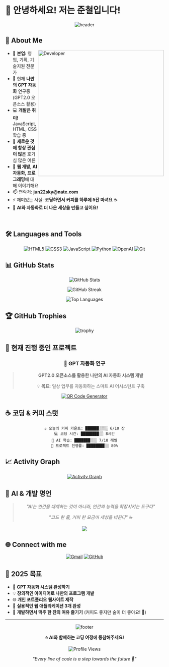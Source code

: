 # 👋 안녕하세요! 저는 준철입니다!

<div align="center">
  
![header](https://capsule-render.vercel.app/api?type=waving&color=gradient&height=200&section=header&text=Welcome%20to%20My%20GitHub!&fontSize=70&fontAlignY=35&animation=twinkling&fontColor=white)

</div>

## 🚀 About Me

<img align="right" alt="Developer" width="400" src="https://media.giphy.com/media/26tn33aiTi1jkl6H6/giphy.gif">

- 💼 **본업:** 영업, 기획, 기술지원 전문가
- 🔭 현재 **나만의 GPT 자동화** 연구중 (GPT2.0 오픈소스 활용)
- 💻 **개발은 취미!** JavaScript, HTML, CSS 학습 중
- 🧠 **새로운 것에 항상 관심이 많은** 호기심 많은 어른
- 💬 **웹 개발, AI 자동화, 프로그래밍**에 대해 이야기해요
- 📫 연락처: **jun22sky@nate.com**
- ⚡ 재미있는 사실: **코딩하면서 커피를 하루에 5잔 마셔요** ☕
- 🤖 **AI와 자동화로 더 나은 세상을 만들고 싶어요!**

<br clear="both"/>

## 🛠️ Languages and Tools

<div align="center">

![HTML5](https://img.shields.io/badge/html5-%23E34F26.svg?style=for-the-badge&logo=html5&logoColor=white)
![CSS3](https://img.shields.io/badge/css3-%231572B6.svg?style=for-the-badge&logo=css3&logoColor=white)
![JavaScript](https://img.shields.io/badge/javascript-%23323330.svg?style=for-the-badge&logo=javascript&logoColor=%23F7DF1E)
![Python](https://img.shields.io/badge/python-3670A0?style=for-the-badge&logo=python&logoColor=ffdd54)
![OpenAI](https://img.shields.io/badge/OpenAI-74aa9c?style=for-the-badge&logo=openai&logoColor=white)
![Git](https://img.shields.io/badge/git-%23F05033.svg?style=for-the-badge&logo=git&logoColor=white)

</div>

## 📊 GitHub Stats

<div align="center">
  
![GitHub Stats](https://github-readme-stats.vercel.app/api?username=junetapa-juncheol&theme=radical&hide_border=false&include_all_commits=true&count_private=false)

![GitHub Streak](https://github-readme-streak-stats.herokuapp.com/?user=junetapa-juncheol&theme=radical&hide_border=false)

![Top Languages](https://github-readme-stats.vercel.app/api/top-langs/?username=junetapa-juncheol&theme=radical&hide_border=false&include_all_commits=true&count_private=false&layout=compact)

</div>

## 🏆 GitHub Trophies
<div align="center">
  
![trophy](https://github-profile-trophy.vercel.app/?username=junetapa-juncheol&theme=radical&no-frame=false&no-bg=false&margin-w=4)

</div>

## 🤖 현재 진행 중인 프로젝트

<div align="center">

### 🧠 GPT 자동화 연구
> **GPT2.0 오픈소스를 활용한 나만의 AI 자동화 시스템 개발**
> 
> 💡 **목표:** 일상 업무를 자동화하는 스마트 AI 어시스턴트 구축

[![QR Code Generator](https://github-readme-stats.vercel.app/api/pin/?username=junetapa-juncheol&repo=QR-Code-Generator&theme=radical)](https://github.com/junetapa-juncheol/QR-Code-Generator)

</div>

## ☕ 코딩 & 커피 스탯

<div align="center">

```text
☕ 오늘의 커피 카운트: ██████░░░░ 6/10 잔
💻 코딩 시간: ████████░░ 8시간
🤖 AI 학습: ███████░░░ 7/10 레벨
🚀 프로젝트 진행률: ████████░░ 80%
```

</div>

## 📈 Activity Graph
<div align="center">
  
[![Activity Graph](https://github-readme-activity-graph.vercel.app/graph?username=junetapa-juncheol&theme=react-dark)](https://github.com/ashutosh00710/github-readme-activity-graph)

</div>

## 💭 AI & 개발 명언

<div align="center">
  
> *"AI는 인간을 대체하는 것이 아니라, 인간의 능력을 확장시키는 도구다"*
> 
> *"코드 한 줄, 커피 한 모금이 세상을 바꾼다"* ☕

![](https://quotes-github-readme.vercel.app/api?type=horizontal&theme=radical)

</div>

## 🌐 Connect with me

<div align="center">

[![Gmail](https://img.shields.io/badge/Gmail-D14836?style=for-the-badge&logo=gmail&logoColor=white)](mailto:jun22sky@nate.com)
[![GitHub](https://img.shields.io/badge/github-%23121011.svg?style=for-the-badge&logo=github&logoColor=white)](https://github.com/junetapa-juncheol)

</div>

## 🎯 2025 목표

- 🤖 **GPT 자동화 시스템 완성하기**
- 💡 **창의적인 아이디어로 나만의 프로그램 개발**
- 🌐 **개인 포트폴리오 웹사이트 제작**
- 📱 **실용적인 웹 애플리케이션 3개 완성**
- 🍺 **개발하면서 맥주 한 잔의 여유 즐기기** (커피도 좋지만 술이 더 좋아요! 🍻)

---

<div align="center">
  
![footer](https://capsule-render.vercel.app/api?type=waving&color=gradient&height=100&section=footer)

**⭐️ AI와 함께하는 코딩 여정에 동참해주세요!**

![Profile Views](https://komarev.com/ghpvc/?username=junetapa-juncheol&color=brightgreen)

*"Every line of code is a step towards the future 🚀"*

</div>

